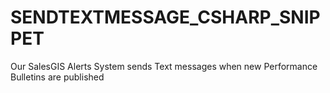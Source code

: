 # SENDTEXTMESSAGE_CSHARP_SNIPPET
Our SalesGIS Alerts System sends Text messages when new Performance Bulletins are published
